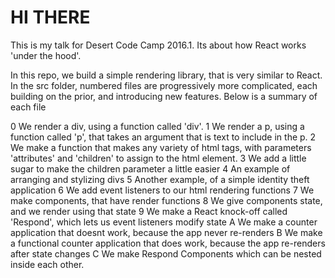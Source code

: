 # HI THERE

This is my talk for Desert Code Camp 2016.1. Its about how React works 'under the hood'.

In this repo, we build a simple rendering library, that is very similar to React. In the src folder, numbered files are progressively more complicated, each building on the prior, and introducing new features. Below is a summary of each file

0 We render a div, using a function called 'div'.
1 We render a p, using a function called 'p', that takes an argument that is text to include in the p.
2 We make a function that makes any variety of html tags, with parameters 'attributes' and 'children' to assign to the html element.
3 We add a little sugar to make the children parameter a little easier
4 An example of arranging and stylizing divs
5 Another example, of a simple identity theft application
6 We add event listeners to our html rendering functions
7 We make components, that have render functions
8 We give components state, and we render using that state
9 We make a React knock-off called 'Respond', which lets us event listeners modify state
A We make a counter application that doesnt work, because the app never re-renders
B We make a functional counter application that does work, because the app re-renders after state changes
C We make Respond Components which can be nested inside each other.